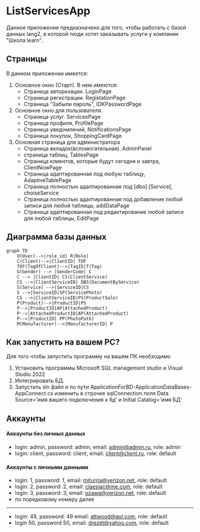 # ListServicesApp
Данное приложение предназначено для того, чтобы работать с базой данных lang2, в которой люди хотят заказывать услуги у компании "Школа learn". 

## Страницы
В данном приложении имеется:
1. Основное окно (Старт). В нем имеются:
    * Страница авторизации. LoginPage
    * Страница регистрации. RegistationPage
    * Страница "Забыли пароль", IDKPasswordPage
2. Основное окно для пользователя.
    * Страница услуг. ServicesPage
    * Страница профиля, ProfilePage
    * Страница уведомлений, NotificationsPage
    * Страница покупок, ShoppingCardPage
3. Основная страница для администратора
    * Страница вкладок(вспомогательная). AdminPanel
    * страница таблиц, TablesPage
    * Страница клиентов, которые будут сегодня и завтра, ClientNowPage
    * Страница адаптированная под любую таблицу, AdaptiveTablePage
    * Страница полностью адаптированная под [dbo].[Service], choiseService
    * Страница полностью адаптированная под добавление любой записи для любой таблицы, addDataPage
    * Страница адаптированная под редактирование любой записи для любой таблицы, EditPage

## Диаграмма базы данных
```mermaid
graph TD
    U(User)-->|role_id| R(Role)
    C(Client)-->|ClientID| TOF
    TOF(TagOfClient)-->|TagID|T(Tag)
    G(Gender) --> |GenderCode| C
    C --> |ClientID| CS(ClientService)
    CS -->|ClientServiceID| DBS(DocumentByService)
    S(Service) -->|ServiceID|CS
    S -->|ServiceID|SP(ServicePhoto)
    CS -->|ClientServiceID|PS(ProductSale)
    P(Product)-->|ProductID|PS
    P-->|ProductID|AP(AttachedProduct)
    P-->|AttachedProductID|AP(AttachedProduct)
    P-->|ProductID| PP(PhotoPath)
    M(Manufacturer)-->|ManufacturerID| P
```
## Как запустить на вашем PC?
Для того чтобы запустить программу на вашем ПК необходимо
1. Установить программы Microsoft SQL management studio и Visual Studio 2022
2. Интегрировать БД.
3. Запустить sln файл и по пути ApplicationForBD-ApplicationDataBases-AppConnect.cs изменить в строчке sqlConnection поля Data Source='имя вашего подключения к бд' и Initial Catalog='имя БД'
## Аккаунты
#### Аккаунты без личных данных
* login: admin, password: admin, email: admin@admin.ru, role: admin
* login: client, password: client, email: client@client.ru, role: default
#### Аккаунты с личными данными
* login: 1, password: 1, email: miturria@verizon.net, role: default
* login: 2, password: 2, email: claesjac@me.com, role: default
* login: 3, password: 3, email: ozawa@verizon.net, role: default
* по порядковому номеру далее
____
* login: 49, password: 49 email: attwood@aol.com, role: default
* login 50, password 50, email: drezet@yahoo.com, role: default



